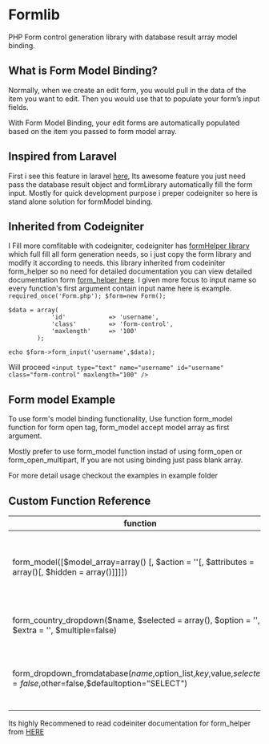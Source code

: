 # Formlib
PHP Form control generation library with database result array model binding.

## What is Form Model Binding?

Normally, when we create an edit form, you would pull in the data of the item you want to edit. Then you would use that to populate your form’s input fields.

With Form Model Binding, your edit forms are automatically populated based on the item you passed to form model array.

## Inspired from Laravel

First i see this feature in laravel  [here](https://laravel.com/docs/4.2/html#form-model-binding), Its awesome feature you just need pass the database result object and formLibrary automatically fill the form input. Mostly for quick development purpose i preper codeigniter so here is stand alone solution for formModel binding.

## Inherited from Codeigniter
I Fill more comfitable with codeigniter, codeigniter has [formHelper library](https://www.codeigniter.com/userguide3/helpers/form_helper.html) which full fill all form generation needs, so i just copy the form library and modify it according to needs. this library inherited from codeiniter form_helper so no need for detailed documentation you can view detailed documentation form [form_helper here](https://www.codeigniter.com/userguide3/helpers/form_helper.html). I given more focus to input name so every function's first argument contain input name here is example. 
	`required_once('Form.php');
	$form=new Form();`

	$data = array(
		        'id'            => 'username',
		        'class'         => 'form-control',
		        'maxlength'     => '100'
			);

	echo $form->form_input('username',$data);

Will proceed
	`<input type="text" name="username" id="username" class="form-control" maxlength="100" />`

## Form model Example
To use form's model binding functionality, Use function form_model function for form open tag, form_model accept model array as first argument.

Mostly prefer to use form_model function instad of using form_open or form_open_multipart, If you are not using binding just pass blank array.

For more detail usage checkout the examples in example folder

## Custom Function Reference

function | Description | Example 
---------|-------------|---------
form_model([$model_array=array() [, $action = ''[, $attributes = array()[, $hidden = array()]]]])| An HTML multipart form opening tag with model binding initializing | $form->form_model($model_array,'submit.php');
form_country_dropdown($name, $selected = array(), $option = '',  $extra = '', $multiple=false)|Generate Country dropdown/ Select list| $form('country','',array('class'=>'form-control'))
form_dropdown_fromdatabase($name,$option_list,$key,$value,$selected=false,$other=false,$defaultoption="SELECT") | Generate Select box directly from database array result| $form->form_dropdown_fromdatabase('users_list',$database_array,'user_id','username','', array('class'=>'form-control'))

Its highly Recommened to read codeiniter documentation for form_helper from [HERE](https://www.codeigniter.com/userguide3/helpers/form_helper.html)
